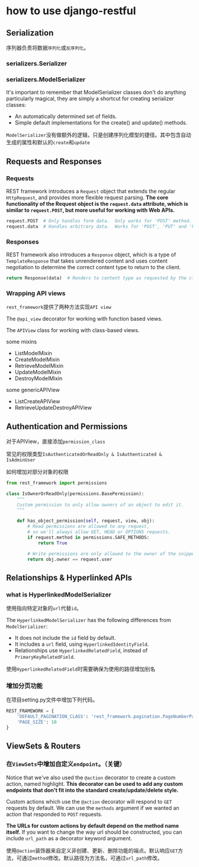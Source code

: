 # how to use django-restful

## Serialization

序列器负责将数据`序列化`或`反序列化`。

### serializers.Serializer

### serializers.ModelSerializer

It's important to remember that ModelSerializer classes don't do anything particularly magical, they are simply a shortcut for creating serializer classes:

- An automatically determined set of fields.
- Simple default implementations for the create() and update() methods.

`ModelSerializer`没有做额外的逻辑，只是创建序列化模型的捷径。其中包含自动生成的属性和默认的`create`和`update`

## Requests and Responses

### Requests

REST framework introduces a `Request` object that extends the regular `HttpRequest`, and provides more flexible request parsing. __The core functionality of the Request object is the `request.data` attribute, which is similar to `request.POST`, but more useful for working with Web APIs.__

```py
request.POST  # Only handles form data.  Only works for 'POST' method.
request.data  # Handles arbitrary data.  Works for 'POST', 'PUT' and 'PATCH' methods.
```

### Responses

REST framework also introduces a `Response` object, which is a type of `TemplateResponse` that takes unrendered content and uses content negotiation to determine the correct content type to return to the client.

```py
return Response(data)  # Renders to content type as requested by the client.
```

### Wrapping API views

`rest_framework`提供了两种方法实现`API view`

The `@api_view` decorator for working with function based views.

The `APIView` class for working with class-based views.

some mixins

- ListModelMixin
- CreateModelMixin
- RetrieveModelMixin
- UpdateModelMixin
- DestroyModelMixin

some genericAPIView

- ListCreateAPIView
- RetrieveUpdateDestroyAPIView

## Authentication and Permissions

对于APIView，直接添加`permission_class`

常见的权限类型`IsAuthenticatedOrReadOnly & IsAuthenticated & IsAdminUser`

如何增加对部分对象的权限

```py
from rest_framework import permissions

class IsOwnerOrReadOnly(permissions.BasePermission):
    """
    Custom permission to only allow owners of an object to edit it.
    """

    def has_object_permission(self, request, view, obj):
        # Read permissions are allowed to any request,
        # so we'll always allow GET, HEAD or OPTIONS requests.
        if request.method in permissions.SAFE_METHODS:
            return True

        # Write permissions are only allowed to the owner of the snippet.
        return obj.owner == request.user
```

## Relationships & Hyperlinked APIs

### what is HyperlinkedModelSerializer

使用指向特定对象的`url`代替`id`。

The `HyperlinkedModelSerializer` has the following differences from `ModelSerializer`:

- It does not include the `id` field by default.
- It includes a `url` field, using `HyperlinkedIdentityField`.
- Relationships use `HyperlinkedRelatedField`, instead of `PrimaryKeyRelatedField`.

使用`HyperlinkedRelatedField`时需要确保为使用的路径增加别名

### 增加分页功能

在项目setting.py文件中增加下列代码。

```py
REST_FRAMEWORK = {
    'DEFAULT_PAGINATION_CLASS': 'rest_framework.pagination.PageNumberPagination',
    'PAGE_SIZE': 10
}
```

## ViewSets & Routers

### 在`ViewSets`中增加自定义`endpoint`。（关键）

Notice that we've also used the `@action` decorator to create a custom action, named highlight. __This decorator can be used to add any custom endpoints that don't fit into the standard create/update/delete style.__

Custom actions which use the `@action` decorator will respond to `GET` requests by default. We can use the `methods` argument if we wanted an action that responded to `POST` requests.

__The URLs for custom actions by default depend on the method name itself.__ If you want to change the way url should be constructed, you can include `url_path` as a decorator keyword argument.

使用`@action`装饰器来自定义非创建、更新、删除功能的端点。默认响应`GET`方法，可通过`method`修改。默认路径为方法名，可通过`url_path`修改。

